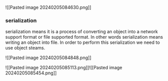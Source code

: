 ![[Pasted image 20240205084630.png]]

### serialization 
serialization means it is a process of converting an object into a network support format or file supported format. In other words serialization means writing an object into file. In order to perform this serialization we need to use object steams.

![[Pasted image 20240205084848.png]]

![[Pasted image 20240205085113.png]]![[Pasted image 20240205085454.png]]